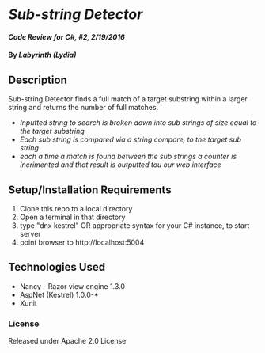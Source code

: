 # _Sub-string Detector_

#### _Code Review for C#, #2, 2/19/2016_

#### By _**Labyrinth (Lydia)**_

## Description

Sub-string Detector finds a full match of a target substring within a larger string and returns the number of full matches.
* _Inputted string to search is broken down into sub strings of size equal to the target substring_
* _Each sub string is compared via a string compare, to the target sub string_
* _each a time a match is found between the sub strings a counter is incrimented and that result is outputted tou our web interface_
## Setup/Installation Requirements

1. Clone this repo to a local directory 
2. Open a terminal in that directory
3. type "dnx kestrel" OR appropriate syntax for your C# instance, to start server
4. point browser to http://localhost:5004

## Technologies Used

* Nancy - Razor view engine 1.3.0
* AspNet (Kestrel) 1.0.0-*
* Xunit


### License

Released under Apache 2.0 License
